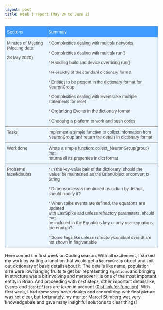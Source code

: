 ```yaml
---
layout: post
title: Week 1 report (May 28 to June 2)
---
```

<style type="text/css">
.tg  {border-collapse:collapse;border-color:#9ABAD9;border-spacing:0;}
.tg td{background-color:#EBF5FF;border-color:#9ABAD9;border-style:solid;border-width:1px;color:#444;
  font-family:Arial, sans-serif;font-size:14px;overflow:hidden;padding:10px 5px;word-break:normal;}
.tg th{background-color:#409cff;border-color:#9ABAD9;border-style:solid;border-width:1px;color:#fff;
  font-family:Arial, sans-serif;font-size:14px;font-weight:normal;overflow:hidden;padding:10px 5px;word-break:normal;}
.tg .tg-0pky{border-color:inherit;text-align:left;vertical-align:top}
</style>
<table class="tg">
<thead>
  <tr>
    <th class="tg-0pky">Sections</th>
    <th class="tg-0pky">Summary</th>
  </tr>
</thead>
<tbody>
  <tr>
    <td class="tg-0pky">Minutes of Meeting<br>(Meeting date: <br><br>28 May,2020)</td>
    <td class="tg-0pky">* Complexities dealing with multiple networks<br><br>* Complexities dealing with multiple run()<br><br>* Handling build and device overriding run()<br><br>* Hierarchy of the standard dictionary format<br><br>* Entities to be present in the dictionary format for NeuronGroup<br><br>* Complexities dealing with Events like multiple statements for reset<br><br>* Organizing Events in the dictionary format<br><br>* Choosing a platform to work and push codes</td>
  </tr>
  <tr>
    <td class="tg-0pky">Tasks</td>
    <td class="tg-0pky">Implement a simple function to collect information from <br>NeuronGroup and return the details in dictionary format</td>
  </tr>
  <tr>
    <td class="tg-0pky">Work done</td>
    <td class="tg-0pky">Wrote a simple function: collect_NeuronGroup(group) that<br>returns all its properties in dict format<br></td>
  </tr>
  <tr>
    <td class="tg-0pky">Problems faced/doubts</td>
    <td class="tg-0pky">* In the key-value pair of the dictionary, should the<br>‘value’ be maintained as the BrianObject or convert to String<br><br>* Dimensionless is mentioned as radian by default,<br>should modify it?<br><br>* When spike events are defined, the equations are updated<br>with LastSpike and unless refractory parameters, should that<br>be included in the Equations key or only user-equations <br>are enough?<br><br>* Some flags like unless refractory/constant over dt are<br>not shown in flag variable<br></td>
  </tr>
</tbody>
</table>

Here comed the first week on Coding season. With all excitement, I started my work by writing a function
that would get a `NeuronGroup` object and spit out dictionary of basic details about it. The details
like name, population size were low hanging fruits to get but representing `Equations` and bringing in
structure was a bit involving and moreover it is one of the most important entity in Brian.
And proceeding with next steps, other important details like, `Events` and `identifiers` are taken in
account ([Gist link for function](https://gist.github.com/Vigneswaran-Chandrasekaran/0b72fccde4184905efa2c60565a0e018)).
With first week, I had some very basic doubts and generalizing with final picture was not clear, but fortunately, my mentor
Marcel Stimberg was very knowledgebale and gave many insightful solutions to clear things!
